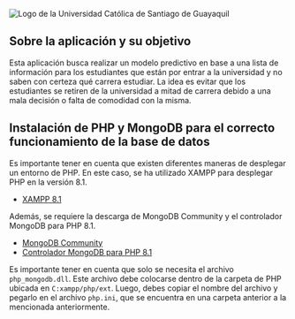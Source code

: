 ![Logo de la Universidad Católica de Santiago de Guayaquil](https://www.universidades.com.ec/logos/original/logo-universidad-catolica-de-santiago-de-guayaquil.webp)
<br>

## Sobre la aplicación y su objetivo

Esta aplicación busca realizar un modelo predictivo en base a una lista de información para los estudiantes que están por entrar a la universidad y no saben con certeza qué carrera estudiar. La idea es evitar que los estudiantes se retiren de la universidad a mitad de carrera debido a una mala decisión o falta de comodidad con la misma.

## Instalación de PHP y MongoDB para el correcto funcionamiento de la base de datos

Es importante tener en cuenta que existen diferentes maneras de desplegar un entorno de PHP. En este caso, se ha utilizado XAMPP para desplegar PHP en la versión 8.1.

- [XAMPP 8.1](https://sourceforge.net/projects/xampp/files/XAMPP%20Windows/8.1.17/xampp-windows-x64-8.1.17-0-VS16-installer.exe)

Además, se requiere la descarga de MongoDB Community y el controlador MongoDB para PHP 8.1.

- [MongoDB Community](https://www.mongodb.com/try/download/community)
- [Controlador MongoDB para PHP 8.1](https://windows.php.net/downloads/pecl/releases/mongodb/1.13.0/php_mongodb-1.13.0-8.1-ts-vs16-x64.zip)

Es importante tener en cuenta que solo se necesita el archivo `php_mongodb.dll`. Este archivo debe colocarse dentro de la carpeta de PHP ubicada en `C:xampp/php/ext`. Luego, debes copiar el nombre del archivo y pegarlo en el archivo `php.ini`, que se encuentra en una carpeta anterior a la mencionada anteriormente.
